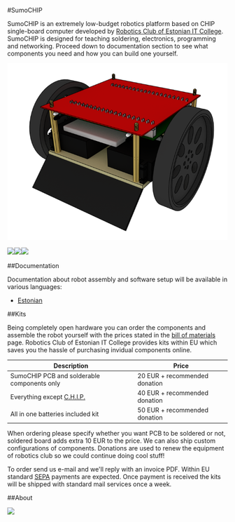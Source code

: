 #SumoCHIP

SumoCHIP is an extremely low-budget robotics platform based on CHIP single-board computer developed by [Robotics Club of Estonian IT College](http://robot.itcollege.ee). SumoCHIP is designed for teaching soldering, electronics, programming and networking. Proceed down to documentation section to see what components you need and how you can build one yourself.

![Sumo](doc/img/sumo.png)


<img src="https://rawgithub.com/laurivosandi/sumochip/master/doc/img/logo/esf-eng.svg"/><a href="http://hitsa.ee/en"><img src="https://rawgithub.com/laurivosandi/sumochip/master/doc/img/logo/hitsa-eng.svg"/></a><a href="http://www.progetiiger.ee/"><img src="https://rawgithub.com/laurivosandi/sumochip/master/doc/img/logo/progetiiger.svg"/></a>



##Documentation

Documentation about robot assembly and software setup will be available in various languages:

* [Estonian](doc/index-et.md)


##Kits

Being completely open hardware you can order the components and assemble the robot yourself with the prices stated in the [bill of materials](doc/bom.md) page. Robotics Club of Estonian IT College provides kits within EU which saves you the hassle of purchasing invidual components online.

| Description                                                    | Price                         |
|----------------------------------------------------------------|-------------------------------|
| SumoCHIP PCB and solderable components only                    | 20 EUR + recommended donation |
| Everything except [C.H.I.P.](http://getchip.com/products/chip) | 40 EUR + recommended donation |
| All in one batteries included kit                              | 50 EUR + recommended donation |

When ordering please specify whether you want PCB to be soldered or not, soldered board adds extra 10 EUR to the price. We can also ship custom configurations of components. Donations are used to renew the equipment of robotics club so we could continue doing cool stuff!

To order send us e-mail and we'll reply with an invoice PDF. Within EU standard [SEPA](https://en.wikipedia.org/wiki/Single_Euro_Payments_Area) payments are expected. Once payment is received the kits will be shipped with standard mail services once a week.


##About

<a href="http://robot.itcollege.ee/"><img src="https://rawgithub.com/laurivosandi/sumochip/master/doc/img/logo/robo-eng.svg"/></a>


